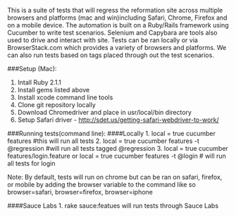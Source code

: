 This is a suite of tests that will regress the reformation site across multiple browsers and platforms (mac and win)including Safari, Chrome, Firefox and on a mobile device.  The automation is built on a Ruby/Rails framework using Cucumber to write test scenarios.  Selenium and Capybara are tools also used to drive and interact with site. Tests can be ran locally or via BrowserStack.com which provides a variety of browsers and platforms.  We can also run tests based on tags placed through out the test scenarios.

###Setup (Mac):
1. Intall Ruby 2.1.1
2. Install gems listed above
3. Install xcode command line tools
4. Clone git repository locally
5. Download Chromedriver and place in usr/local/bin directory
6. Setup Safari driver - http://sdet.us/getting-safari-webdriver-to-work/

###Running tests(command line):
####Locally
	1. local = true cucumber features #this will run all tests
	2. local = true cucumber features -t @regression #will run all tests tagged @regression
	3. local = true cucumber features/login.feature or local = true cucumber features -t @login # will run all tests for login

  Note: By default, tests will run on chrome but can be ran on safari, firefox, or mobile by adding the browser  	  variable to the command like so browser=safari, browser=firefox, browser=iphone	

####Sauce Labs
	1. rake sauce:featues will run tests through Sauce Labs

